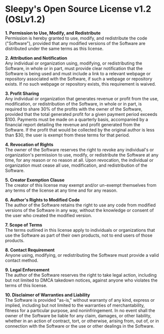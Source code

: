 # Sleepy's Open Source License v1.2 (OSLv1.2)

**1. Permission to Use, Modify, and Redistribute**  
Permission is hereby granted to use, modify, and redistribute the code ("Software"), provided that any modified versions of the Software are distributed under the same terms as this license.

**2. Attribution and Notification**  
Any individual or organization using, modifying, or redistributing the Software, in whole or in part, must provide clear notification that the Software is being used and must include a link to a relevant webpage or repository associated with the Software, if such a webpage or repository exists. If no such webpage or repository exists, this requirement is waived.

**3. Profit Sharing**  
Any individual or organization that generates revenue or profit from the use, modification, or redistribution of the Software, in whole or in part, is required to share 30% of the profits with the owner of the Software, provided that the total generated profit for a given payment period exceeds $100. Payments must be made on a quarterly basis, accompanied by a financial report detailing the revenue and profit generated from the Software. If the profit that would be collected by the original author is less than $30, the user is exempt from these terms for that period.

**4. Revocation of Rights**  
The owner of the Software reserves the right to revoke any individual's or organization's permission to use, modify, or redistribute the Software at any time, for any reason or no reason at all. Upon revocation, the individual or organization must cease all use, modification, and redistribution of the Software.

**5. Creator Exemption Clause**  
The creator of this license may exempt and/or un-exempt themselves from any terms of the license at any time and for any reason.

**6. Author's Rights to Modified Code**  
The author of the Software retains the right to use any code from modified versions of the Software in any way, without the knowledge or consent of the user who created the modified version.

**7. Scope of Terms**  
The terms outlined in this license apply to individuals or organizations that use the Software as part of their own products, not to end users of those products.

**8. Contact Requirement**  
Anyone using, modifying, or redistributing the Software must provide a valid contact method.

**9. Legal Enforcement**  
The author of the Software reserves the right to take legal action, including but not limited to DMCA takedown notices, against anyone who violates the terms of this license.

**10. Disclaimer of Warranties and Liability**  
The Software is provided "as-is," without warranty of any kind, express or implied, including but not limited to the warranties of merchantability, fitness for a particular purpose, and noninfringement. In no event shall the owner of the Software be liable for any claim, damages, or other liability, whether in an action of contract, tort, or otherwise, arising from, out of, or in connection with the Software or the use or other dealings in the Software.

